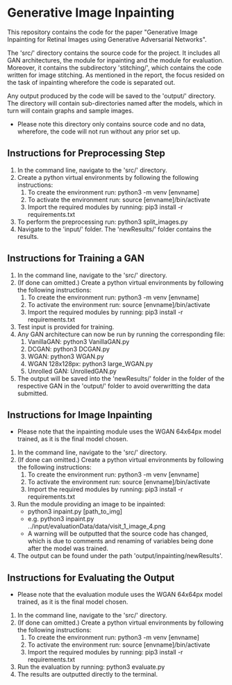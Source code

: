 # Generative Image Inpainting

This repository contains the code for the paper "Generative Image Inpainting for Retinal Images using Generative Adversarial Networks".

The 'src/' directory contains the source code for the project. It includes all GAN architectures, the module for inpainting and the module for evaluation. Moreover, it contains the subdirectory 'stitching/', which contains the code written for image stitching. As mentioned in the report, the focus resided on the task of inpainting wherefore the code is separated out. 

Any output produced by the code will be saved to the 'output/' directory. The directory will contain sub-directories named after the models, which in turn will contain graphs and sample images.

* Please note this directory only contains source code and no data, wherefore, the code will not run without any prior set up.

## Instructions for Preprocessing Step

1. In the command line, navigate to the 'src/' directory.
2. Create a python virtual environments by following the following instructions:
    1. To create the environment run: python3 -m venv [envname]
    2. To activate the environment run: source [envname]/bin/activate
    3. Import the required modules by running: pip3 install -r requirements.txt
3. To perform the preprocessing run: python3 split_images.py
4. Navigate to the 'input/' folder. The 'newResults/' folder contains the results.

## Instructions for Training a GAN

1. In the command line, navigate to the 'src/' directory.
2. (If done can omitted.) Create a python virtual environments by following the following instructions:
    1. To create the environment run: python3 -m venv [envname]
    2. To activate the environment run: source [envname]/bin/activate
    3. Import the required modules by running: pip3 install -r requirements.txt
3. Test input is provided for training.
4. Any GAN architecture can now be run by running the corresponding file:
    1. VanillaGAN: python3 VanillaGAN.py
    2. DCGAN: python3 DCGAN.py
    3. WGAN: python3 WGAN.py
    4. WGAN 128x128px: python3 large_WGAN.py
    5. Unrolled GAN: UnrolledGAN.py
5. The output will be saved into the 'newResults/' folder in the folder of the respective GAN in the 'output/' folder to avoid overwritting the data submitted.

## Instructions for Image Inpainting

* Please note that the inpainting module uses the WGAN 64x64px model trained, as it is the final
model chosen.

1. In the command line, navigate to the 'src/' directory.
2. (If done can omitted.) Create a python virtual environments by following the following instructions:
    1. To create the environment run: python3 -m venv [envname]
    2. To activate the environment run: source [envname]/bin/activate
    3. Import the required modules by running: pip3 install -r requirements.txt
3. Run the module providing an image to be inpainted:
    * python3 inpaint.py [path_to_img]
    * e.g. python3 inpaint.py ../input/evaluationData/data/visit_1_image_4.png
    * A warning will be outputted that the source code has changed, which is due to comments
    and renaming of variables being done after the model was trained.
4. The output can be found under the path 'output/inpainting/newResults'.

## Instructions for Evaluating the Output

* Please note that the evaluation module uses the WGAN 64x64px model trained, as it is the final
model chosen.

1. In the command line, navigate to the 'src/' directory.
2. (If done can omitted.) Create a python virtual environments by following the following instructions:
    1. To create the environment run: python3 -m venv [envname]
    2. To activate the environment run: source [envname]/bin/activate
    3. Import the required modules by running: pip3 install -r requirements.txt
3. Run the evaluation by running: python3 evaluate.py
4. The results are outputted directly to the terminal.
